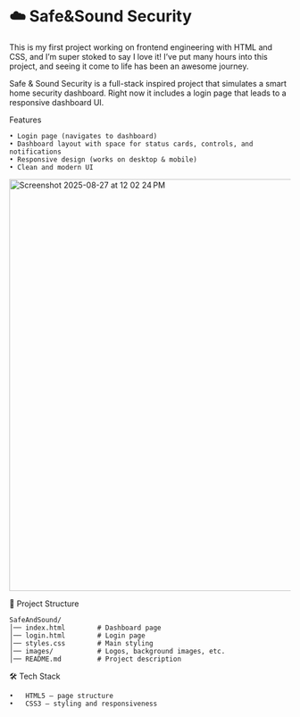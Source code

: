# ☁️ Safe&Sound Security

This is my first project working on frontend engineering with HTML and CSS, and I’m super stoked to say I love it!
I’ve put many hours into this project, and seeing it come to life has been an awesome journey.

Safe & Sound Security is a full-stack inspired project that simulates a smart home security dashboard.
Right now it includes a login page that leads to a responsive dashboard UI.

Features

	• Login page (navigates to dashboard)
	• Dashboard layout with space for status cards, controls, and notifications
	• Responsive design (works on desktop & mobile)
	• Clean and modern UI

 <img width="1011" height="738" alt="Screenshot 2025-08-27 at 12 02 24 PM" src="https://github.com/user-attachments/assets/0f87fc0d-941a-4337-8693-f28b28be2773" />

📂 Project Structure

    SafeAndSound/
    │── index.html        # Dashboard page
    │── login.html        # Login page
    │── styles.css        # Main styling
    │── images/           # Logos, background images, etc.
    │── README.md         # Project description

🛠️ Tech Stack

	•	HTML5 – page structure
	•	CSS3 – styling and responsiveness
